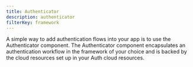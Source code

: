 ```yaml
---
title: Authenticator
description: authenticator
filterKey: framework
---
```


A simple way to add authentication flows into your app is to use the Authenticator component. The Authenticator component encapsulates an authentication workflow in the framework of your choice and is backed by the cloud resources set up in your Auth cloud resources.

<inline-fragment framework="react" src="~/ui/auth/fragments/react/authenticator.md"></inline-fragment>
<inline-fragment framework="angular" src="~/ui/auth/fragments/angular/authenticator.md"></inline-fragment>
<inline-fragment framework="vue" src="~/ui/auth/fragments/vue/authenticator.md"></inline-fragment>
<inline-fragment framework="ionic" src="~/ui/auth/fragments/ionic/authenticator.md"></inline-fragment>
<inline-fragment framework="react-native" src="~/ui/auth/fragments/react-native/authenticator.md"></inline-fragment>
